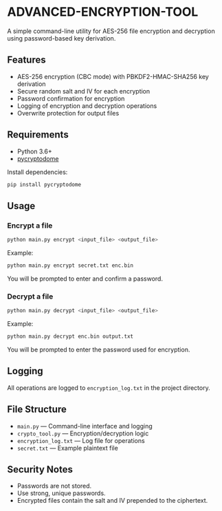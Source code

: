 # ADVANCED-ENCRYPTION-TOOL

A simple command-line utility for AES-256 file encryption and decryption using password-based key derivation.

## Features

- AES-256 encryption (CBC mode) with PBKDF2-HMAC-SHA256 key derivation
- Secure random salt and IV for each encryption
- Password confirmation for encryption
- Logging of encryption and decryption operations
- Overwrite protection for output files

## Requirements

- Python 3.6+
- [pycryptodome](https://pypi.org/project/pycryptodome/)

Install dependencies:
```sh
pip install pycryptodome
```

## Usage

### Encrypt a file

```sh
python main.py encrypt <input_file> <output_file>
```

Example:
```sh
python main.py encrypt secret.txt enc.bin
```

You will be prompted to enter and confirm a password.

### Decrypt a file

```sh
python main.py decrypt <input_file> <output_file>
```

Example:
```sh
python main.py decrypt enc.bin output.txt
```

You will be prompted to enter the password used for encryption.

## Logging

All operations are logged to `encryption_log.txt` in the project directory.

## File Structure

- `main.py` — Command-line interface and logging
- `crypto_tool.py` — Encryption/decryption logic
- `encryption_log.txt` — Log file for operations
- `secret.txt` — Example plaintext file

## Security Notes

- Passwords are not stored.
- Use strong, unique passwords.
- Encrypted files contain the salt and IV prepended to the ciphertext.
